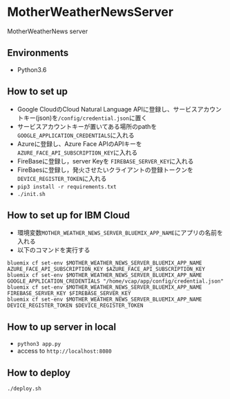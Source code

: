 # MotherWeatherNewsServer
MotherWeatherNews server

## Environments
- Python3.6

## How to set up
- Google CloudのCloud Natural Language APIに登録し、サービスアカウントキー(json)を`/config/credential.json`に置く
- サービスアカウントキーが置いてある場所のpathを`GOOGLE_APPLICATION_CREDENTIALS`に入れる
- Azureに登録し、Azure Face APIのAPIキーを`AZURE_FACE_API_SUBSCRIPTION_KEY`に入れる
- FireBaseに登録し，server Keyを `FIREBASE_SERVER_KEY`に入れる
- FireBaesに登録し，発火させたいクライアントの登録トークンを `DEVICE_REGISTER_TOKEN`に入れる
- ```pip3 install -r requirements.txt```
- `./init.sh`

## How to set up for IBM Cloud
- 環境変数`MOTHER_WEATHER_NEWS_SERVER_BLUEMIX_APP_NAME`にアプリの名前を入れる
- 以下のコマンドを実行する
```
bluemix cf set-env $MOTHER_WEATHER_NEWS_SERVER_BLUEMIX_APP_NAME AZURE_FACE_API_SUBSCRIPTION_KEY $AZURE_FACE_API_SUBSCRIPTION_KEY
bluemix cf set-env $MOTHER_WEATHER_NEWS_SERVER_BLUEMIX_APP_NAME GOOGLE_APPLICATION_CREDENTIALS "/home/vcap/app/config/credential.json"
bluemix cf set-env $MOTHER_WEATHER_NEWS_SERVER_BLUEMIX_APP_NAME FIREBASE_SERVER_KEY $FIREBASE_SERVER_KEY
bluemix cf set-env $MOTHER_WEATHER_NEWS_SERVER_BLUEMIX_APP_NAME DEVICE_REGISTER_TOKEN $DEVICE_REGISTER_TOKEN
```
## How to up server in local
- `python3 app.py`
- access to `http://localhost:8080`

## How to deploy
`./deploy.sh`
